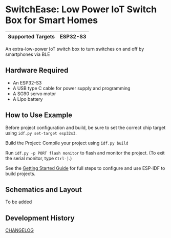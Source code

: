 # SwitchEase: Low Power IoT Switch Box for Smart Homes

| Supported Targets | ESP32-S3 |
| ----------------- | -------- |

An extra-low-power IoT switch box to turn switches on and off by smartphones via BLE

## Hardware Required

* An ESP32-S3
* A USB type C cable for power supply and programming
* A SG90 servo motor
* A Lipo battery

## How to Use Example

Before project configuration and build, be sure to set the correct chip target using `idf.py set-target esp32s3`.

Build the Project: Compile your project using `idf.py build`

Run `idf.py -p PORT flash monitor` to flash and monitor the project. (To exit the serial monitor, type ``Ctrl-]``.)

See the [Getting Started Guide](https://docs.espressif.com/projects/esp-idf/en/latest/get-started/index.html) for full steps to configure and use ESP-IDF to build projects.

## Schematics and Layout
To be added

## Development History
[CHANGELOG](./CHANGELOG.md)